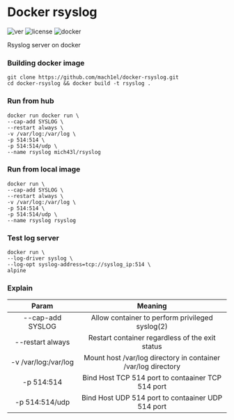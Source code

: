 # Docker rsyslog

![ver](https://img.shields.io/badge/ver-1.0-pink)
![license](https://img.shields.io/github/license/mach1el/docker-rsyslog?color=blue&style=plastic)
![docker](https://img.shields.io/badge/docker-container-magenta)

Rsyslog server on docker
 
### Building docker image
    git clone https://github.com/mach1el/docker-rsyslog.git
    cd docker-rsyslog && docker build -t rsyslog .
    
### Run from hub
    docker run docker run \
    --cap-add SYSLOG \
    --restart always \
    -v /var/log:/var/log \
    -p 514:514 \
    -p 514:514/udp \
    --name rsyslog mich43l/rsyslog

### Run from local image
    docker run \
    --cap-add SYSLOG \
    --restart always \
    -v /var/log:/var/log \
    -p 514:514 \
    -p 514:514/udp \
    --name rsyslog rsyslog
    
### Test log server
    docker run \
    --log-driver syslog \
    --log-opt syslog-address=tcp://syslog_ip:514 \
    alpine
    
### Explain

| Param | Meaning |
| :---:   | :-: |
| --cap-add SYSLOG | Allow container to perform privileged syslog(2) |
| --restart always | Restart container regardless of the exit status |
| -v /var/log:/var/log | Mount host /var/log directory in container /var/log directory |
| -p 514:514 | Bind Host TCP 514 port to contaainer TCP 514 port |
| -p 514:514/udp | Bind Host UDP 514 port to contaainer UDP 514 port |
